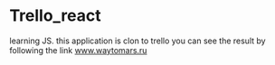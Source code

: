 # Trello_react

learning JS. this application is clon to trello
you can see the result by following the link www.waytomars.ru
